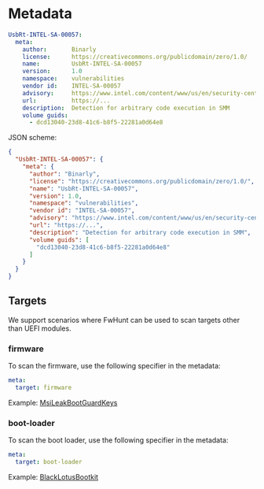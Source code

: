 # Metadata

```yaml
UsbRt-INTEL-SA-00057:
  meta:
    author:       Binarly
    license:      https://creativecommons.org/publicdomain/zero/1.0/
    name:         UsbRt-INTEL-SA-00057
    version:      1.0
    namespace:    vulnerabilities
    vendor id:    INTEL-SA-00057
    advisory:     https://www.intel.com/content/www/us/en/security-center/advisory/intel-sa-00057.html
    url:          https://...
    description:  Detection for arbitrary code execution in SMM
    volume guids:
      - dcd13040-23d8-41c6-b8f5-22281a0d64e8
```

JSON scheme:

```json
{
  "UsbRt-INTEL-SA-00057": {
    "meta": {
      "author": "Binarly",
      "license": "https://creativecommons.org/publicdomain/zero/1.0/",
      "name": "UsbRt-INTEL-SA-00057",
      "version": 1.0,
      "namespace": "vulnerabilities",
      "vendor id": "INTEL-SA-00057",
      "advisory": "https://www.intel.com/content/www/us/en/security-center/advisory/intel-sa-00057.html",
      "url": "https://...",
      "description": "Detection for arbitrary code execution in SMM",
      "volume guids": [
        "dcd13040-23d8-41c6-b8f5-22281a0d64e8"
      ]
    }
  }
}
```

## Targets

We support scenarios where FwHunt can be used to scan targets other than UEFI modules.

### firmware

To scan the firmware, use the following specifier in the metadata:

```yaml
meta:
  target: firmware
```

Example: [MsiLeakBootGuardKeys](https://github.com/binarly-io/FwHunt/blob/main/rules/SupplyChain/MsiLeakBootGuardKeys.yml)

### boot-loader

To scan the boot loader, use the following specifier in the metadata:

```yaml
meta:
  target: boot-loader
```

Example: [BlackLotusBootkit](https://github.com/binarly-io/FwHunt/blob/main/rules/Threats/BlackLotusBootkit.yml)

